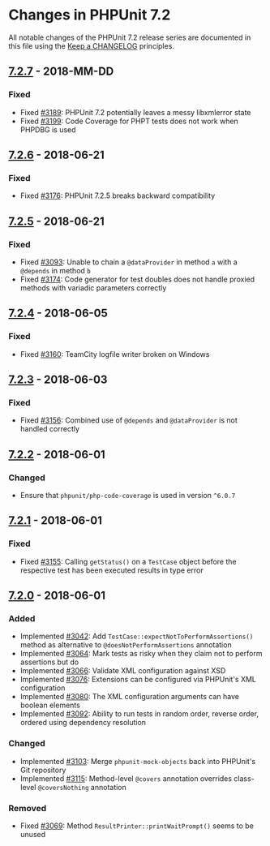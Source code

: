 # Changes in PHPUnit 7.2

All notable changes of the PHPUnit 7.2 release series are documented in this file using the [Keep a CHANGELOG](http://keepachangelog.com/) principles.

## [7.2.7] - 2018-MM-DD

### Fixed

* Fixed [#3189](https://github.com/sebastianbergmann/phpunit/issues/3189): PHPUnit 7.2 potentially leaves a messy libxmlerror state
* Fixed [#3199](https://github.com/sebastianbergmann/phpunit/pull/3199): Code Coverage for PHPT tests does not work when PHPDBG is used

## [7.2.6] - 2018-06-21

### Fixed

* Fixed [#3176](https://github.com/sebastianbergmann/phpunit/issues/3176): PHPUnit 7.2.5 breaks backward compatibility

## [7.2.5] - 2018-06-21

### Fixed

* Fixed [#3093](https://github.com/sebastianbergmann/phpunit/issues/3093): Unable to chain a `@dataProvider` in method `a` with a `@depends` in method `b`
* Fixed [#3174](https://github.com/sebastianbergmann/phpunit/issues/3174): Code generator for test doubles does not handle proxied methods with variadic parameters correctly

## [7.2.4] - 2018-06-05

### Fixed

* Fixed [#3160](https://github.com/sebastianbergmann/phpunit/issues/3160): TeamCity logfile writer broken on Windows

## [7.2.3] - 2018-06-03

### Fixed

* Fixed [#3156](https://github.com/sebastianbergmann/phpunit/issues/3156): Combined use of `@depends` and `@dataProvider` is not handled correctly

## [7.2.2] - 2018-06-01

### Changed

* Ensure that `phpunit/php-code-coverage` is used in version `^6.0.7`

## [7.2.1] - 2018-06-01

### Fixed

* Fixed [#3155](https://github.com/sebastianbergmann/phpunit/issues/3155): Calling `getStatus()` on a `TestCase` object before the respective test has been executed results in type error

## [7.2.0] - 2018-06-01

### Added

* Implemented [#3042](https://github.com/sebastianbergmann/phpunit/pull/3042): Add `TestCase::expectNotToPerformAssertions()` method as alternative to `@doesNotPerformAssertions` annotation
* Implemented [#3064](https://github.com/sebastianbergmann/phpunit/issues/3064): Mark tests as risky when they claim not to perform assertions but do
* Implemented [#3066](https://github.com/sebastianbergmann/phpunit/issues/3066): Validate XML configuration against XSD
* Implemented [#3076](https://github.com/sebastianbergmann/phpunit/issues/3076): Extensions can be configured via PHPUnit's XML configuration
* Implemented [#3080](https://github.com/sebastianbergmann/phpunit/issues/3080): The XML configuration arguments can have boolean elements
* Implemented [#3092](https://github.com/sebastianbergmann/phpunit/pull/3092): Ability to run tests in random order, reverse order, ordered using dependency resolution

### Changed

* Implemented [#3103](https://github.com/sebastianbergmann/phpunit/issues/3103): Merge `phpunit-mock-objects` back into PHPUnit's Git repository
* Implemented [#3115](https://github.com/sebastianbergmann/phpunit/pull/3115): Method-level `@covers` annotation overrides class-level `@coversNothing` annotation

### Removed

* Fixed [#3069](https://github.com/sebastianbergmann/phpunit/issues/3069): Method `ResultPrinter::printWaitPrompt()` seems to be unused

[7.2.7]: https://github.com/sebastianbergmann/phpunit/compare/7.2.6...7.2.7
[7.2.6]: https://github.com/sebastianbergmann/phpunit/compare/7.2.5...7.2.6
[7.2.5]: https://github.com/sebastianbergmann/phpunit/compare/7.2.4...7.2.5
[7.2.4]: https://github.com/sebastianbergmann/phpunit/compare/7.2.3...7.2.4
[7.2.3]: https://github.com/sebastianbergmann/phpunit/compare/7.2.2...7.2.3
[7.2.2]: https://github.com/sebastianbergmann/phpunit/compare/7.2.1...7.2.2
[7.2.1]: https://github.com/sebastianbergmann/phpunit/compare/7.2.0...7.2.1
[7.2.0]: https://github.com/sebastianbergmann/phpunit/compare/7.1...7.2.0

